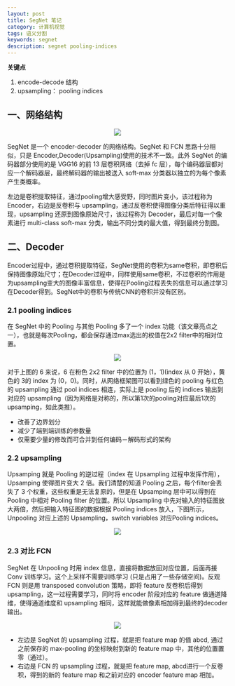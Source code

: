```yaml
---
layout: post
title: SegNet 笔记
category: 计算机视觉
tags: 语义分割
keywords: segnet
description: segnet pooling-indices
---
```


**关键点**

1. encode-decode 结构
2. upsampling： pooling indices

## 一、网络结构

<center>

<img src="https://raw.githubusercontent.com/chiemon/chiemon.github.io/master/img/SegNet/1.png">

</center>

SegNet 是一个 encoder-decoder 的网络结构。SegNet 和 FCN 思路十分相似，只是 Encoder,Decoder(Upsampling)使用的技术不一致。此外 SegNet 的编码器部分使用的是 VGG16 的前 13 层卷积网络（去掉 fc 层），每个编码器层都对应一个解码器层，最终解码器的输出被送入 soft-max 分类器以独立的为每个像素产生类概率。

左边是卷积提取特征，通过pooling增大感受野，同时图片变小，该过程称为 Encoder，右边是反卷积与 upsampling，通过反卷积使得图像分类后特征得以重现，upsampling 还原到图像原始尺寸，该过程称为 Decoder，最后对每一个像素进行 multi-class soft-max 分类，输出不同分类的最大值，得到最终分割图。

## 二、Decoder

Encoder过程中，通过卷积提取特征，SegNet使用的卷积为same卷积，即卷积后保持图像原始尺寸；在Decoder过程中，同样使用same卷积，不过卷积的作用是为upsampling变大的图像丰富信息，使得在Pooling过程丢失的信息可以通过学习在Decoder得到。SegNet中的卷积与传统CNN的卷积并没有区别。

### 2.1 pooling indices

在 SegNet 中的 Pooling 与其他 Pooling 多了一个 index 功能（该文章亮点之一），也就是每次Pooling，都会保存通过max选出的权值在2x2 filter中的相对位置。

<center>

<img src="https://raw.githubusercontent.com/chiemon/chiemon.github.io/master/img/SegNet/2.png">

</center>

对于上图的 6 来说，6 在粉色 2x2 filter 中的位置为 (1，1)(index 从 0 开始），黄色的 3的 index 为 (0，0)。同时，从网络框架图可以看到绿色的 pooling 与红色的 upsampling 通过 pool indices 相连，实际上是 pooling 后的 indices 输出到对应的 upsampling（因为网络是对称的，所以第1次的pooling对应最后1次的 upsamping，如此类推）。 

- 改善了边界划分
- 减少了端到端训练的参数量
- 仅需要少量的修改而可合并到任何编码－解码形式的架构

### 2.2 upsampling

Upsamping 就是 Pooling 的逆过程（index 在 Upsampling 过程中发挥作用），Upsamping 使得图片变大 2 倍。我们清楚的知道 Pooling 之后，每个filter会丢失了 3 个权重，这些权重是无法复原的，但是在 Upsamping 层中可以得到在 Pooling 中相对 Pooling filter 的位置。所以 Upsampling 中先对输入的特征图放大两倍，然后把输入特征图的数据根据 Pooling indices 放入，下图所示，Unpooling 对应上述的 Upsampling，switch variables 对应Pooling indices。 

<center>

<img src="https://raw.githubusercontent.com/chiemon/chiemon.github.io/master/img/SegNet/3.png">

</center>

### 2.3 对比 FCN

SegNet 在 Unpooling 时用 index 信息，直接将数据放回对应位置，后面再接 Conv 训练学习。这个上采样不需要训练学习 (只是占用了一些存储空间)。反观 FCN 则是用 transposed convolution 策略，即将 feature 反卷积后得到 upsampling，这一过程需要学习，同时将 encoder 阶段对应的 feature 做通道降维，使得通道维度和 upsampling 相同，这样就能做像素相加得到最终的decoder输出。

<center>

<img src="https://raw.githubusercontent.com/chiemon/chiemon.github.io/master/img/SegNet/4.png">

</center>

- 左边是 SegNet 的 upsampling 过程，就是把 feature map 的值 abcd, 通过之前保存的 max-pooling 的坐标映射到新的 feature map 中，其他的位置置零（通过）。
- 右边是 FCN 的 upsampling 过程，就是把 feature map, abcd进行一个反卷积，得到的新的 feature map 和之前对应的 encoder feature map 相加。
